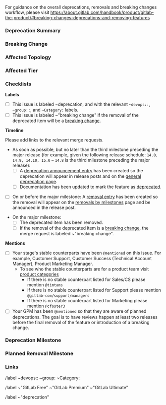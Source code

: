 For guidance on the overall deprecations, removals and breaking changes workflow, please visit https://about.gitlab.com/handbook/product/gitlab-the-product/#breaking-changes-deprecations-and-removing-features

<!-- Use this template as a starting point for deprecations. -->

### Deprecation Summary

<!--
This should contain a brief description of the feature or functionality that is deprecated. The description should clearly state the potential impact of the deprecation to end users.

It is recommended that you link to the documentation.

The description of the deprecation should state what actions the user should take to rectify the behavior. If the deprecation is scheduled for an upcoming release, the content should remain in the deprecations documentation page until it has been completed. For example, if a deprecation is announced in 14.9 and scheduled to be completed in 15.0, the same content would be included in the documentation for 14.9, 14.10, and 15.0.
-->

### Breaking Change

<!-- Does this MR contain a breaking change? If yes:
- Add the ~"breaking change" label to this issue.
- Add instructions for how users can update their workflow. -->

### Affected Topology

<!--
Who is affected by this deprecation, Self-managed users, SaaS users, or both? This is especially important when nearing the annual major release where breaking changes and removals are typically introduced. These changes might be seen on GitLab.com before the official release date.
-->

### Affected Tier

<!--
Which tier is this feature available in?

* Free
* Premium
* Ultimate
-->

### Checklists

**Labels**

- [ ] This issue is labeled ~deprecation, and with the relevant `~devops::`, `~group::`, and `~Category:` labels.
- [ ] This issue is labeled  ~"breaking change" if the removal of the deprecated item will be a [breaking change](https://about.gitlab.com/handbook/product/gitlab-the-product/#examples-of-breaking-changes).

**Timeline**

Please add links to the relevant merge requests.

- As soon as possible, but no later than the third milestone preceding the major release (for example, given the following release schedule: `14.8, 14.9, 14.10, 15.0` – `14.8` is the third milestone preceding the major release):
    - [ ] A [deprecation announcement entry](https://about.gitlab.com/handbook/marketing/blog/release-posts/#creating-a-deprecation-announcement) has been created so the deprecation will appear in release posts and on the [general deprecation page](https://docs.gitlab.com/ee/update/deprecations).
    - [ ] Documentation has been updated to mark the feature as [deprecated](https://docs.gitlab.com/ee/development/documentation/versions.html#deprecations-and-removals).
- [ ] On or before the major milestone: A [removal entry](https://about.gitlab.com/handbook/marketing/blog/release-posts/#removals) has been created so the removal will appear on the [removals by milestones](https://docs.gitlab.com/ee/update/removals) page and be announced in the release post.
- On the major milestone:
    - [ ] The deprecated item has been removed.
    - [ ] If the removal of the deprecated item is a [breaking change](https://about.gitlab.com/handbook/product/gitlab-the-product/#examples-of-breaking-changes), the merge request is labeled ~"breaking change".

**Mentions**

- [ ] Your stage's stable counterparts have been `@mentioned`  on this issue. For example, Customer Support, Customer Success (Technical Account Manager), Product Marketing Manager.
  - To see who the stable counterparts are for a product team visit [product categories](https://about.gitlab.com/handbook/product/categories/)
       - If there is no stable counterpart listed for Sales/CS please mention `@timtams`
       - If there is no stable counterpart listed for Support please mention `@gitlab-com/support/managers`
       - If there is no stable counterpart listed for Marketing please mention `@cfoster3`
- [ ] Your GPM has been `@mentioned` so that they are aware of planned deprecations. The goal is to have reviews happen at least two releases before the final removal of the feature or introduction of a breaking change.

### Deprecation Milestone

<!-- In which milestone will this deprecation be announced ? -->

### Planned Removal Milestone

<!-- In which milestone will the feature or functionality be removed and announced? -->

### Links

<!--
Add links to any relevant documentation or code that will provide additional details or clarity regarding the planned change.

This issue is the main SSOT for the deprecations and removals process. Be sure to link all
issues and MRs related to this deprecation/removal to this issue. This can include removal
issues that were created ahead of time, and the MRs doing the actual deprecation/removal work.
-->

<!-- Label reminders - you should have one of each of the following labels.
Use the following resources to find the appropriate labels:
- https://gitlab.com/gitlab-org/gitlab/-/labels
- https://about.gitlab.com/handbook/product/categories/features/
-->

<!-- Populate the Section, Group, and Category -->
/label ~devops:: ~group: ~Category:

<!-- Choose the Pricing Tier(s) -->
/label  ~"GitLab Free" ~"GitLab Premium" ~"GitLab Ultimate"

<!-- Identifies that this Issue is related to deprecating a feature -->
/label ~"deprecation"

<!-- Add the ~"breaking change" label to this issue if necessary -->
